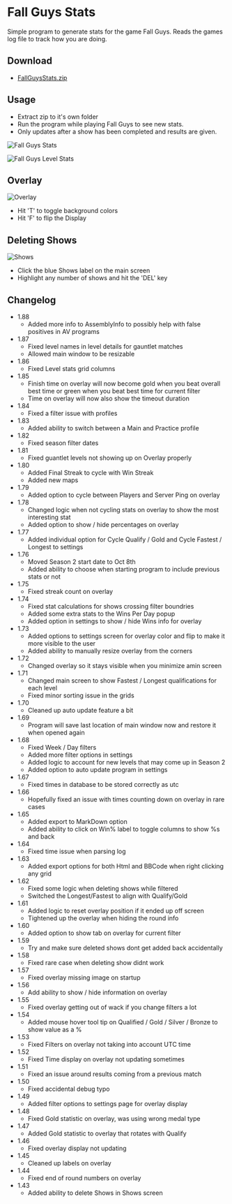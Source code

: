# Fall Guys Stats
Simple program to generate stats for the game Fall Guys. Reads the games log file to track how you are doing.

## Download
  - [FallGuysStats.zip](https://raw.githubusercontent.com/ShootMe/FallGuysStats/master/FallGuyStats.zip)
  
## Usage
  - Extract zip to it's own folder
  - Run the program while playing Fall Guys to see new stats.
  - Only updates after a show has been completed and results are given.

![Fall Guys Stats](https://raw.githubusercontent.com/ShootMe/FallGuysStats/master/Properties/mainWindow.png)

![Fall Guys Level Stats](https://raw.githubusercontent.com/ShootMe/FallGuysStats/master/Properties/levelWindow.png)

## Overlay
![Overlay](https://raw.githubusercontent.com/ShootMe/FallGuysStats/master/Properties/overlay.png)

  - Hit 'T' to toggle background colors
  - Hit 'F' to flip the Display

## Deleting Shows
![Shows](https://raw.githubusercontent.com/ShootMe/FallGuysStats/master/Properties/showsWindow.png)

  - Click the blue Shows label on the main screen
  - Highlight any number of shows and hit the 'DEL' key

## Changelog
  - 1.88
    - Added more info to AssemblyInfo to possibly help with false positives in AV programs
  - 1.87
    - Fixed level names in level details for gauntlet matches
    - Allowed main window to be resizable
  - 1.86
    - Fixed Level stats grid columns
  - 1.85
    - Finish time on overlay will now become gold when you beat overall best time or green when you beat best time for current filter
    - Time on overlay will now also show the timeout duration
  - 1.84
    - Fixed a filter issue with profiles
  - 1.83
    - Added ability to switch between a Main and Practice profile
  - 1.82
    - Fixed season filter dates
  - 1.81
    - Fixed guantlet levels not showing up on Overlay properly
  - 1.80
    - Added Final Streak to cycle with Win Streak
    - Added new maps
  - 1.79
    - Added option to cycle between Players and Server Ping on overlay
  - 1.78
    - Changed logic when not cycling stats on overlay to show the most interesting stat
    - Added option to show / hide percentages on overlay
  - 1.77
    - Added individual option for Cycle Qualify / Gold and Cycle Fastest / Longest to settings
  - 1.76
    - Moved Season 2 start date to Oct 8th
    - Added ability to choose when starting program to include previous stats or not
  - 1.75
    - Fixed streak count on overlay
  - 1.74
    - Fixed stat calculations for shows crossing filter boundries
    - Added some extra stats to the Wins Per Day popup
    - Added option in settings to show / hide Wins info for overlay
  - 1.73
    - Added options to settings screen for overlay color and flip to make it more visible to the user
    - Added ability to manually resize overlay from the corners
  - 1.72
    - Changed overlay so it stays visible when you minimize amin screen
  - 1.71
    - Changed main screen to show Fastest / Longest qualifications for each level
    - Fixed minor sorting issue in the grids
  - 1.70
    - Cleaned up auto update feature a bit
  - 1.69
    - Program will save last location of main window now and restore it when opened again
  - 1.68
    - Fixed Week / Day filters
    - Added more filter options in settings
    - Added logic to account for new levels that may come up in Season 2
    - Added option to auto update program in settings
  - 1.67
    - Fixed times in database to be stored correctly as utc
  - 1.66
    - Hopefully fixed an issue with times counting down on overlay in rare cases
  - 1.65
    - Added export to MarkDown option
    - Added ability to click on Win% label to toggle columns to show %s and back
  - 1.64
    - Fixed time issue when parsing log
  - 1.63
    - Added export options for both Html and BBCode when right clicking any grid
  - 1.62
    - Fixed some logic when deleting shows while filtered
    - Switched the Longest/Fastest to align with Qualify/Gold
  - 1.61
    - Added logic to reset overlay position if it ended up off screen
    - Tightened up the overlay when hiding the round info
  - 1.60
    - Added option to show tab on overlay for current filter
  - 1.59
    - Try and make sure deleted shows dont get added back accidentally
  - 1.58
    - Fixed rare case when deleting show didnt work
  - 1.57
    - Fixed overlay missing image on startup
  - 1.56
    - Add ability to show / hide information on overlay
  - 1.55
    - Fixed overlay getting out of wack if you change filters a lot
  - 1.54
    - Added mouse hover tool tip on Qualified / Gold / Silver / Bronze to show value as a %
  - 1.53
    - Fixed Filters on overlay not taking into account UTC time
  - 1.52
    - Fixed Time display on overlay not updating sometimes
  - 1.51
    - Fixed an issue around results coming from a previous match
  - 1.50
    - Fixed accidental debug typo
  - 1.49
    - Added filter options to settings page for overlay display
  - 1.48
    - Fixed Gold statistic on overlay, was using wrong medal type
  - 1.47
    - Added Gold statistic to overlay that rotates with Qualify
  - 1.46
    - Fixed overlay display not updating
  - 1.45
    - Cleaned up labels on overlay
  - 1.44
    - Fixed end of round numbers on overlay
  - 1.43
    - Added ability to delete Shows in Shows screen